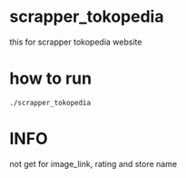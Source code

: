 # scrapper_tokopedia
this for scrapper tokopedia website

#  how to run
```
./scrapper_tokopedia
```

# INFO
not get for image_link, rating and store name 